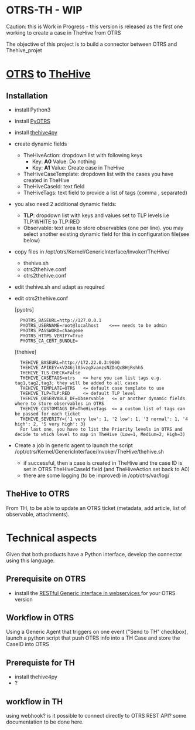 # OTRS-TH - WIP
Caution: this is Work in Progress - this version is released as the first one working to create a case in TheHive from OTRS

The objective of this project is to build a connector between OTRS and Thehive_projet

# [OTRS](https://otrs.com/) to [TheHive](https://thehive-project.org/)
## Installation
* install Python3
* install [PyOTRS](https://pypi.python.org/pypi/PyOTRS)
* install [thehive4py](https://github.com/TheHive-Project/TheHive4py)
* create dynamic fields
	- TheHiveAction: dropdown list with following keys
	    * Key: __A0__ Value: Do nothing
		* Key: __A1__ Value: Create case in TheHive 
	- TheHiveCaseTemplate: dropdown list with the cases you have created in TheHive
	- TheHiveCaseId: text field
	- TheHiveTags: text field to provide a list of tags (comma , separated)

* you also need 2 additional dynamic fields:
    - __TLP__: dropdown list with keys and values set to TLP levels i.e TLP:WHITE to TLP:RED
	- Observable: text area to store observables (one per line). you may select another existing dynamic field for this in configuration file(see below)

* copy files in /opt/otrs/Kernel/GenericInterface/Invoker/TheHive/
	- thehive.sh
	- otrs2thehive.conf
	- otrs2thehive.conf
* edit thehive.sh and adapt as required
* edit otrs2thehive.conf

	[pyotrs]

		PYOTRS_BASEURL=http://127.0.0.1
		PYOTRS_USERNAME=root@localhost    <=== needs to be admin
		PYOTRS_PASSWORD=changeme
		PYOTRS_HTTPS_VERIFY=True
		PYOTRS_CA_CERT_BUNDLE=

	[thehive]

		THEHIVE_BASEURL=http://172.22.0.3:9000
		THEHIVE_APIKEY=kV246jl05vzgXvamzsNZDnQcBHjRshh5
		THEHIVE_TLS_CHECK=False
		THEHIVE_CASETAGS=otrs   <= here you can list tags e.g. tag1,tag2,tag3; they will be added to all cases
		THEHIVE_TEMPLATE=OTRS   <= default case template to use
		THEHIVE_TLP=TLP:RED     <= default TLP level
		THEHIVE_OBSERVABLE_DF=Observable   <= or another dynamic fields where to store observables in OTRS
		THEHIVE_CUSTOMTAGS_DF=TheHiveTags  <= a custom list of tags can be passed for each ticket
		THEHIVE_SEVERITY={'1 very low': 1, '2 low': 1, '3 normal': 1, '4 high': 2, '5 very high': 3}
		For last one, you have to list the Priority levels in OTRS and decide to which level to map in TheHive (Low=1, Medium=2, High=3)

* Create a job in generic agent to launch the script /opt/otrs/Kernel/GenericInterface/Invoker/TheHive/thehive.sh
    - if successful, then a case is created in TheHive and the case ID is set in OTRS TheHiveCaseId field (and TheHiveAction set back to A0)
    - there are some logging (to be improved) in /opt/otrs/var/log/


## TheHive to OTRS
From TH, to be able to update an OTRS ticket (metadata, add article, list of observable, attachments).

# Technical aspects
Given that both products have a Python interface, develop the connector using this language.
## Prerequisite on OTRS
* install the [RESTful Generic interface in webservices ](https://github.com/OTRS/otrs/blob/master/development/webservices/GenericTicketConnectorREST.yml) for your OTRS version

## Workflow in OTRS
Using a Generic Agent that triggers on one event ("Send to TH" checkbox), launch a python script that push OTRS info into a TH Case and store the CaseID into OTRS

## Prerequiste for TH
* install thehive4py
* ?

## workflow in TH
using webhook? is it possible to connect directly to OTRS REST API? some documentation to be done here.

